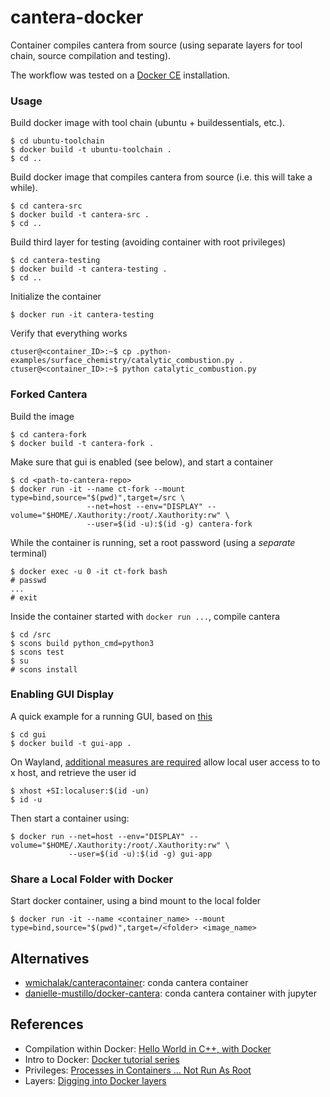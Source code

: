 # cantera-docker

Container compiles cantera from source (using separate layers for tool chain, source compilation and testing). 

The workflow was tested on a [Docker CE](https://docs.docker.com/install/) installation.

### Usage

Build docker image with tool chain (ubuntu + buildessentials, etc.).

```
$ cd ubuntu-toolchain 
$ docker build -t ubuntu-toolchain .
$ cd ..
```

Build docker image that compiles cantera from source (i.e. this will take a while).

```
$ cd cantera-src 
$ docker build -t cantera-src .
$ cd ..
```

Build third layer for testing (avoiding container with root privileges)

```
$ cd cantera-testing
$ docker build -t cantera-testing .
$ cd ..
```

Initialize the container

```
$ docker run -it cantera-testing
```

Verify that everything works

```
ctuser@<container_ID>:~$ cp .python-examples/surface_chemistry/catalytic_combustion.py .
ctuser@<container_ID>:~$ python catalytic_combustion.py
```

### Forked Cantera

Build the image

```
$ cd cantera-fork
$ docker build -t cantera-fork .
```

Make sure that gui is enabled (see below), and start a container

```
$ cd <path-to-cantera-repo>
$ docker run -it --name ct-fork --mount type=bind,source="$(pwd)",target=/src \
                 --net=host --env="DISPLAY" --volume="$HOME/.Xauthority:/root/.Xauthority:rw" \
                 --user=$(id -u):$(id -g) cantera-fork
```

While the container is running, set a root password (using a _separate_ terminal)

```
$ docker exec -u 0 -it ct-fork bash
# passwd
...
# exit
```

Inside the container started with `docker run ...`, compile cantera

```
$ cd /src
$ scons build python_cmd=python3
$ scons test
$ su
# scons install
```

### Enabling GUI Display

A quick example for a running GUI, based on [this](https://medium.com/@SaravSun/running-gui-applications-inside-docker-containers-83d65c0db110)

```
$ cd gui
$ docker build -t gui-app .
```

On Wayland, [additional measures are required](https://unix.stackexchange.com/questions/330366/how-can-i-run-a-graphical-application-in-a-container-under-wayland) allow local user access to to x host, and retrieve the user id

```
$ xhost +SI:localuser:$(id -un)
$ id -u
```

Then start a container using:
```
$ docker run --net=host --env="DISPLAY" --volume="$HOME/.Xauthority:/root/.Xauthority:rw" \
             --user=$(id -u):$(id -g) gui-app
```

### Share a Local Folder with Docker

Start docker container, using a bind mount to the local folder

```
$ docker run -it --name <container_name> --mount type=bind,source="$(pwd)",target=/<folder> <image_name>
```

## Alternatives

 * [wmichalak/canteracontainer](https://github.com/wmichalak/canteracontainer): conda cantera container
 * [danielle-mustillo/docker-cantera](https://github.com/danielle-mustillo/docker-cantera): conda cantera container with jupyter

## References

 * Compilation within Docker: [Hello World in C++, with Docker](https://amytabb.com/ts/2018_07_28/)
 * Intro to Docker: [Docker tutorial series](https://rominirani.com/docker-tutorial-series-a7e6ff90a023)
 * Privileges: [Processes in Containers ... Not Run As Root](https://medium.com/@mccode/processes-in-containers-should-not-run-as-root-2feae3f0df3b)
 * Layers: [Digging into Docker layers](https://medium.com/@jessgreb01/digging-into-docker-layers-c22f948ed612)

